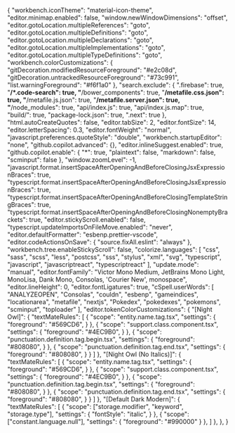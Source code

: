 {
  "workbench.iconTheme": "material-icon-theme",
  "editor.minimap.enabled": false,
  "window.newWindowDimensions": "offset",
  "editor.gotoLocation.multipleReferences": "goto",
  "editor.gotoLocation.multipleDefinitions": "goto",
  "editor.gotoLocation.multipleDeclarations": "goto",
  "editor.gotoLocation.multipleImplementations": "goto",
  "editor.gotoLocation.multipleTypeDefinitions": "goto",
  "workbench.colorCustomizations": {
    "gitDecoration.modifiedResourceForeground": "#e2c08d",
    "gitDecoration.untrackedResourceForeground": "#73c991",
    "list.warningForeground": "#f6f1a0"
  },
  "search.exclude": {
    ".firebase": true,
    "**/*.code-search": true,
    "**/bower_components": true,
    "**/metafile.css.json": true,
    "**/metafile.js.json": true,
    "**/metafile.server.json": true,
    "**/node_modules": true,
    "api/index.js": true,
    "api/index.js.map": true,
    "build/": true,
    "package-lock.json": true,
    ".next": true
  },
  "html.autoCreateQuotes": false,
  "editor.tabSize": 2,
  "editor.fontSize": 14,
  "editor.letterSpacing": 0.3,
  "editor.fontWeight": "normal",
  "javascript.preferences.quoteStyle": "double",
  "workbench.startupEditor": "none",
  "github.copilot.advanced": {},
  "editor.inlineSuggest.enabled": true,
  "github.copilot.enable": {
    "*": true,
    "plaintext": false,
    "markdown": false,
    "scminput": false
  },
  "window.zoomLevel": -1,
  "javascript.format.insertSpaceAfterOpeningAndBeforeClosingJsxExpressionBraces": true,
  "typescript.format.insertSpaceAfterOpeningAndBeforeClosingJsxExpressionBraces": true,
  "typescript.format.insertSpaceAfterOpeningAndBeforeClosingTemplateStringBraces": true,
  "typescript.format.insertSpaceAfterOpeningAndBeforeClosingNonemptyBrackets": true,
  "editor.stickyScroll.enabled": false,
  "typescript.updateImportsOnFileMove.enabled": "never",
  "editor.defaultFormatter": "esbenp.prettier-vscode",
  "editor.codeActionsOnSave": {
    "source.fixAll.eslint": "always"
  },
  "workbench.tree.enableStickyScroll": false,
  "colorize.languages": [
    "css",
    "sass",
    "scss",
    "less",
    "postcss",
    "sss",
    "stylus",
    "xml",
    "svg",
    "typescript",
    "javascript",
    "javascriptreact",
    "typescriptreact"
  ],
  "update.mode": "manual",
  "editor.fontFamily": "Victor Mono Medium, JetBrains Mono Light, MonoLisa, Dank Mono, Consolas, 'Courier New', monospace",
  "editor.lineHeight": 0,
  "editor.fontLigatures": true,
  "cSpell.userWords": [
    "ANALYZEOPEN",
    "Consolas",
    "couldn",
    "esbenp",
    "gameindices",
    "locationarea",
    "metafile",
    "nextjs",
    "Pokedex",
    "pokedexes",
    "pokemons",
    "scminput",
    "toploader"
  ],
  "editor.tokenColorCustomizations": {
    "[Night Owl]": {
      "textMateRules": [
        {
          "scope": "entity.name.tag.tsx",
          "settings": {
            "foreground": "#569CD6",
          }
        },
        {
          "scope": "support.class.component.tsx",
          "settings": {
            "foreground": "#4EC9B0",
          }
        },
        {
          "scope": "punctuation.definition.tag.begin.tsx",
          "settings": {
            "foreground": "#808080",
          }
        },
        {
          "scope": "punctuation.definition.tag.end.tsx",
          "settings": {
            "foreground": "#808080",
          }
        }
      ]
    },
    "[Night Owl (No Italics)]": {
      "textMateRules": [
        {
          "scope": "entity.name.tag.tsx",
          "settings": {
            "foreground": "#569CD6",
          }
        },
        {
          "scope": "support.class.component.tsx",
          "settings": {
            "foreground": "#4EC9B0",
          }
        },
        {
          "scope": "punctuation.definition.tag.begin.tsx",
          "settings": {
            "foreground": "#808080",
          }
        },
        {
          "scope": "punctuation.definition.tag.end.tsx",
          "settings": {
            "foreground": "#808080",
          }
        }
      ]
    },
    "[Default Dark Modern]": {
      "textMateRules": [
        {
          "scope": ["storage.modifier", "keyword", "storage.type"],
          "settings": {
            "fontStyle": "italic",
          }
        },
        {
          "scope": ["constant.language.null"],
          "settings": {
            "foreground": "#990000"
          }
        },
      ]
    },
  },
}
